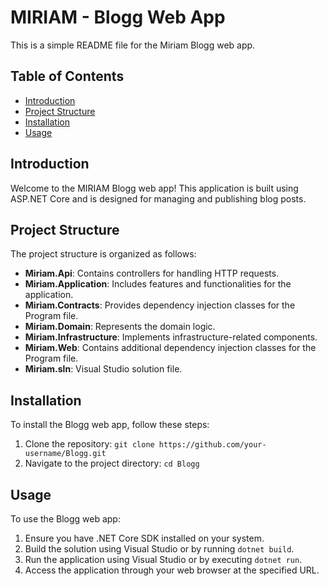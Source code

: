 # MIRIAM - Blogg Web App

This is a simple README file for the Miriam Blogg web app.

## Table of Contents

- [Introduction](#introduction)
- [Project Structure](#project-structure)
- [Installation](#installation)
- [Usage](#usage)

## Introduction

Welcome to the MIRIAM Blogg web app! This application is built using ASP.NET Core and is designed for managing and publishing blog posts.

## Project Structure

The project structure is organized as follows:

- **Miriam.Api**: Contains controllers for handling HTTP requests.
- **Miriam.Application**: Includes features and functionalities for the application.
- **Miriam.Contracts**: Provides dependency injection classes for the Program file.
- **Miriam.Domain**: Represents the domain logic.
- **Miriam.Infrastructure**: Implements infrastructure-related components.
- **Miriam.Web**: Contains additional dependency injection classes for the Program file.
- **Miriam.sln**: Visual Studio solution file.

## Installation

To install the Blogg web app, follow these steps:

1. Clone the repository: `git clone https://github.com/your-username/Blogg.git`
2. Navigate to the project directory: `cd Blogg`

## Usage

To use the Blogg web app:

1. Ensure you have .NET Core SDK installed on your system.
2. Build the solution using Visual Studio or by running `dotnet build`.
3. Run the application using Visual Studio or by executing `dotnet run`.
4. Access the application through your web browser at the specified URL.
